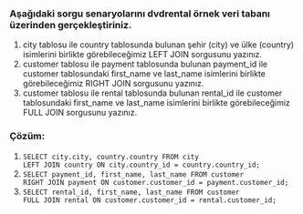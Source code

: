 ### Aşağıdaki sorgu senaryolarını dvdrental örnek veri tabanı üzerinden gerçekleştiriniz.

<ol>
<li>city tablosu ile country tablosunda bulunan şehir (city) ve ülke (country) isimlerini birlikte görebileceğimiz LEFT JOIN sorgusunu yazınız.
 </li>
<li>customer tablosu ile payment tablosunda bulunan payment_id ile customer tablosundaki first_name ve last_name isimlerini birlikte görebileceğimiz RIGHT JOIN sorgusunu yazınız.
 </li>
<li>customer tablosu ile rental tablosunda bulunan rental_id ile customer tablosundaki first_name ve last_name isimlerini birlikte görebileceğimiz FULL JOIN sorgusunu yazınız.
 </li>
 </ol>

### Çözüm:

<ol>
<li><code>SELECT city.city, country.country FROM city
LEFT JOIN country ON city.country_id = country.country_id;
</code></li>
<li><code>SELECT payment_id, first_name, last_name FROM customer
RIGHT JOIN payment ON customer.customer_id = payment.customer_id;
</code></li>
<li><code>SELECT rental_id, first_name, last_name FROM customer
FULL JOIN rental ON customer.customer_id = rental.customer_id;
</code></li>
 </ol>
